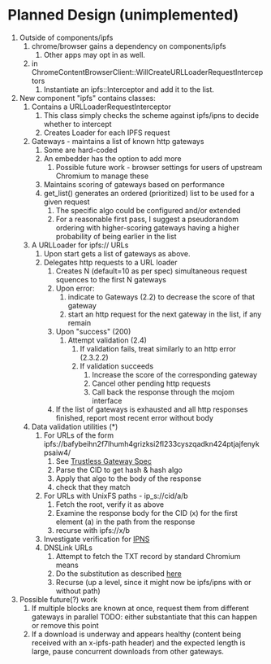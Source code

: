 # Planned Design (unimplemented)
    
1. Outside of components/ipfs
   1. chrome/browser gains a dependency on components/ipfs
      1. Other apps may opt in as well.
   2. in ChromeContentBrowserClient::WillCreateURLLoaderRequestInterceptors
      1. Instantiate an ipfs::Interceptor and add it to the list.
2. New component "ipfs" contains classes:
   1. Contains a URLLoaderRequestInterceptor
      1. This class simply checks the scheme against ipfs/ipns to decide whether to intercept
      2. Creates Loader for each IPFS request
   2. Gateways - maintains a list of known http gateways
      1. Some are hard-coded
      2. An embedder has the option to add more
         1. Possible future work - browser settings for users of upstream Chromium to manage these
      3. Maintains scoring of gateways based on performance
      4. get_list() generates an ordered (prioritized) list to be used for a given request
         1. The specific algo could be configured and/or extended
         2. For a reasonable first pass, I suggest a pseudorandom ordering with higher-scoring gateways having a higher probability of being earlier in the list
   3. A URLLoader for ipfs:// URLs
      1. Upon start gets a list of gateways as above.
      2. Delegates http requests to a URL loader
         1. Creates N (default=10 as per spec) simultaneous request squences to the first N gateways
         2. Upon error:
            1. indicate to Gateways (2.2) to decrease the score of that gateway
            2. start an http request for the next gateway in the list, if any remain
         3. Upon "success" (200)
            1. Attempt validation (2.4)
               1. If validation fails, treat similarly to an http error (2.3.2.2)
               2. If validation succeeds
                  1. Increase the score of the corresponding gateway
                  2. Cancel other pending http requests
                  3. Call back the response through the mojom interface
         4. If the list of gateways is exhausted and all http responses finished, report most recent error without body
   4. Data validation utilities (*)
      1. For URLs of the form ipfs://bafybeihn2f7lhumh4grizksi2fl233cyszqadkn424ptjajfenykpsaiw4/
         1. See [Trustless Gateway Spec](https://github.com/ipfs/specs/blob/main/http-gateways/TRUSTLESS_GATEWAY.md)
         2. Parse the CID to get hash & hash algo
         3. Apply that algo to the body of the response
         4. check that they match
      2. For URLs with UnixFS paths - ip_s://cid/a/b
         1. Fetch the root, verify it as above
         2. Examine the response body for the CID (x) for the first element (a) in the path from the response
         3. recurse with ipfs://x/b
      3. Investigate verification for [IPNS](https://github.com/ipfs/specs/issues/320) 
      4. DNSLink URLs
         1. Attempt to fetch the TXT record by standard Chromium means
         2. Do the substitution as described [here](http://chomp:8080/ipfs/bafybeidkrrsdauzr6lfkfr7so625myv7njbzvkptrrj2a4ir4ejlg3sieu/concepts/dnslink/#resolve-dnslink-name)
         3. Recurse (up a level, since it might now be ipfs/ipns with or without path)
3. Possible future(?) work
   1. If multiple blocks are known at once, request them from different gateways in parallel TODO: either substantiate that this can happen or remove this point
   2. If a download is underway and appears healthy (content being received with an x-ipfs-path header) and the expected length is large, pause concurrent downloads from other gateways.
